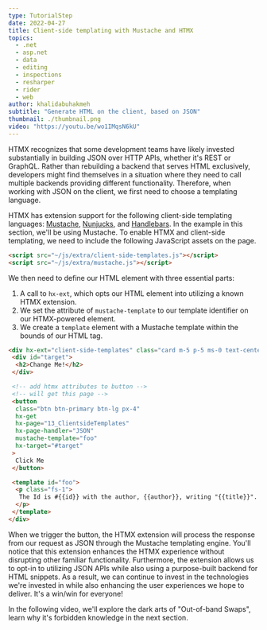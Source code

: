```yaml
---
type: TutorialStep
date: 2022-04-27
title: Client-side templating with Mustache and HTMX
topics:
  - .net
  - asp.net
  - data
  - editing
  - inspections
  - resharper
  - rider
  - web
author: khalidabuhakmeh
subtitle: "Generate HTML on the client, based on JSON"
thumbnail: ./thumbnail.png
video: "https://youtu.be/wo1IMqsN6kU"
---
```


HTMX recognizes that some development teams have likely invested substantially in building JSON over HTTP APIs, whether it's REST or GraphQL. Rather than rebuilding a backend that serves HTML exclusively, developers might find themselves in a situation where they need to call multiple backends providing different functionality. Therefore, when working with JSON on the client, we first need to choose a templating language.

HTMX has extension support for the following client-side templating languages: [Mustache](https://github.com/janl/mustache.js/), [Nunjucks](https://mozilla.github.io/nunjucks/), and [Handlebars](https://handlebarsjs.com/). In the example in this section, we'll be using Mustache. To enable HTMX and client-side templating, we need to include the following JavaScript assets on the page.

```html
<script src="~/js/extra/client-side-templates.js"></script>
<script src="~/js/extra/mustache.js"></script>
```

We then need to define our HTML element with three essential parts:

1. A call to `hx-ext`, which opts our HTML element into utilizing a known HTMX extension.
1. We set the attribute of `mustache-template` to our template identifier on our HTMX-powered element.
1. We create a `template` element with a Mustache template within the bounds of our HTML tag.

```html
<div hx-ext="client-side-templates" class="card m-5 p-5 ms-0 text-center">
 <div id="target">
  <h2>Change Me!</h2>
 </div>

 <!-- add htmx attributes to button -->
 <!-- will get this page -->
 <button
  class="btn btn-primary btn-lg px-4"
  hx-get
  hx-page="13_ClientsideTemplates"
  hx-page-handler="JSON"
  mustache-template="foo"
  hx-target="#target"
 >
  Click Me
 </button>

 <template id="foo">
  <p class="fs-1">
   The Id is #{{id}} with the author, {{author}}, writing "{{title}}".
  </p>
 </template>
</div>
```

When we trigger the button, the HTMX extension will process the response from our request as JSON through the Mustache templating engine. You'll notice that this extension enhances the HTMX experience without disrupting other familiar functionality. Furthermore, the extension allows us to opt-in to utilizing JSON APIs while also using a purpose-built backend for HTML snippets. As a result, we can continue to invest in the technologies we're invested in while also enhancing the user experiences we hope to deliver. It's a win/win for everyone!

In the following video, we'll explore the dark arts of "Out-of-band Swaps", learn why it's forbidden knowledge in the next section.
